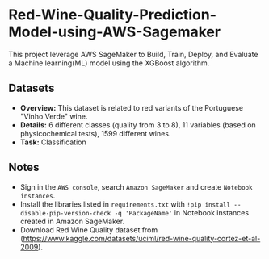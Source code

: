# Red-Wine-Quality-Prediction-Model-using-AWS-Sagemaker
This project leverage AWS SageMaker to Build, Train, Deploy, and Evaluate a Machine learning(ML) model using the XGBoost algorithm.

## Datasets
  * **Overview:** This dataset is related to red variants of the Portuguese "Vinho Verde" wine.
  * **Details:** 6 different classes (quality from 3 to 8), 11 variables (based on physicochemical tests), 1599 different wines.
  * **Task:** Classification

## Notes
- Sign in the ```AWS console```, search ```Amazon SageMaker``` and create ```Notebook instances```.
- Install the libraries listed in ```requirements.txt``` with ```!pip install --disable-pip-version-check -q 'PackageName'``` in Notebook instances created in Amazon SageMaker.  
- Download Red Wine Quality dataset from (https://www.kaggle.com/datasets/uciml/red-wine-quality-cortez-et-al-2009).
